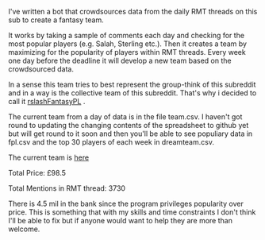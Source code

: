 I've written a bot that crowdsources  data from the daily RMT threads on this sub to create a fantasy team.

It works by taking a sample of comments each day and checking for the most popular players (e.g. Salah, Sterling etc.). Then it  creates a team by maximizing for the popularity of players within RMT threads. Every week one day before the deadline it will develop a new team based on the crowdsourced data. 

In a sense this team tries to best represent the group-think of this subreddit and in a way is the collective team of this subreddit. That's why i decided to call it [rslashFantasyPL](https://fantasy.premierleague.com/entry/2416342/history) . 


The current team from a day of data is in the file team.csv. I haven't got round to updating the changing contents of the spreadsheet to github yet but will get round to it soon and then you'll be able to see populiary data in fpl.csv and the top 30 players of each week in dreamteam.csv.

The current team is [here](https://i.redd.it/pu1a3tggv7e31.png)

Total Price: £98.5

Total Mentions in RMT thread: 3730

There is 4.5 mil in the bank since the program privileges popularity over price. This is something that with my skills and time constraints I don't think I'll be able to fix but if anyone would want to help they are more than welcome.


